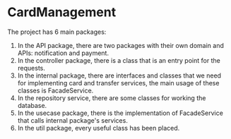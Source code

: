# CardManagement
The project has 6 main packages:
1) In the API package, there are two packages with their own domain and APIs: notification and payment.
2) In the controller package, there is a class that is an entry point for the requests.
3) In the internal package, there are interfaces and classes that we need for implementing card and transfer services, the main usage of these classes is FacadeService.
4) In the repository service, there are some classes for working the database.
5) In the usecase package, there is the implementation of FacadeService that calls internal package's services.
6) In the util package, every useful class has been placed.

